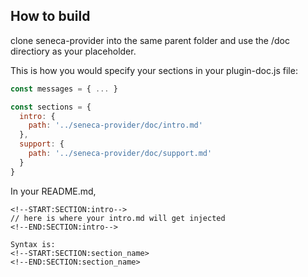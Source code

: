 
## How to build

clone seneca-provider into the same parent folder and use the /doc directiory as your placeholder.


This is how you would specify your sections in your plugin-doc.js file:

```js
const messages = { ... }

const sections = {
  intro: {
    path: '../seneca-provider/doc/intro.md'
  },
  support: {
    path: '../seneca-provider/doc/support.md'
  }
}
```

In your README.md,

```
<!--START:SECTION:intro-->
// here is where your intro.md will get injected
<!--END:SECTION:intro-->

Syntax is:
<!--START:SECTION:section_name>
<!--END:SECTION:section_name>


```

